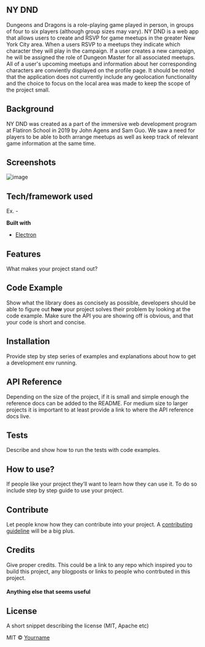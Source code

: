 ## NY DND
Dungeons and Dragons is a role-playing game played in person, in groups of four to six players (although group sizes may vary). NY DND is a web app that allows users to create and RSVP for game meetups in the greater New York City area. When a users RSVP to a meetups they indicate which character they will play in the campaign. If a user creates a new campaign, he will be assigned the role of Dungeon Master for all associated meetups. All of a user's upcoming meetups and information about her corresponding characters are conviently displayed on the profile page. It should be noted that the application does not currently include any geolocation functionality and the choice to focus on the local area was made to keep the scope of the project small.

## Background
NY DND was created as a part of the immersive web development program at Flatiron School in 2019 by John Agens and Sam Guo. We saw a need for players to be able to both arrange meetups as well as keep track of relevant game information at the same time.
 
## Screenshots
![image](https://user-images.githubusercontent.com/19267312/60039894-c6b3ce00-9685-11e9-8b83-d1dbe04c2477.png)


## Tech/framework used
Ex. -

<b>Built with</b>
- [Electron](https://electron.atom.io)

## Features
What makes your project stand out?

## Code Example
Show what the library does as concisely as possible, developers should be able to figure out **how** your project solves their problem by looking at the code example. Make sure the API you are showing off is obvious, and that your code is short and concise.

## Installation
Provide step by step series of examples and explanations about how to get a development env running.

## API Reference

Depending on the size of the project, if it is small and simple enough the reference docs can be added to the README. For medium size to larger projects it is important to at least provide a link to where the API reference docs live.

## Tests
Describe and show how to run the tests with code examples.

## How to use?
If people like your project they’ll want to learn how they can use it. To do so include step by step guide to use your project.

## Contribute

Let people know how they can contribute into your project. A [contributing guideline](https://github.com/zulip/zulip-electron/blob/master/CONTRIBUTING.md) will be a big plus.

## Credits
Give proper credits. This could be a link to any repo which inspired you to build this project, any blogposts or links to people who contrbuted in this project. 

#### Anything else that seems useful

## License
A short snippet describing the license (MIT, Apache etc)

MIT © [Yourname]()
